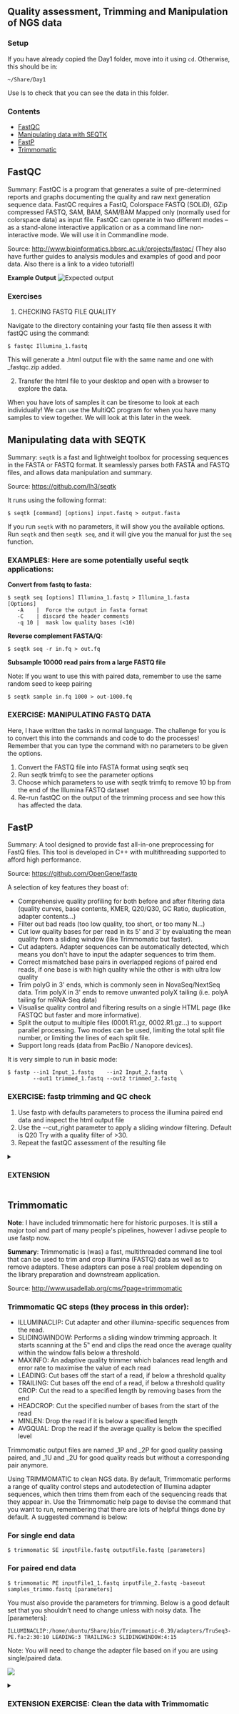 ## Quality assessment, Trimming and Manipulation of NGS data 
### Setup
If you have already copied the Day1 folder, move into it using ```cd```. Otherwise, this should be in: 
```
~/Share/Day1
```
Use ls to check that you can see the data in this folder.

### Contents
- [FastQC](#fastqc)
- [Manipulating data with SEQTK](#manipulating-data-with-seqtk)
- [FastP](#fastp)
- [Trimmomatic](#trimmomatic)


## FastQC 
Summary: FastQC is a program that generates a suite of pre-determined reports and graphs documenting the quality and raw next generation sequence data. FastQC requires a FastQ, Colorspace FASTQ (SOLiD), GZip compressed FASTQ, SAM, BAM, SAM/BAM Mapped only (normally used for colorspace data) as input file. FastQC can operate in two different modes – as a stand-alone interactive application or as a command line non-interactive mode.  We will use it in Commandline mode.

Source: http://www.bioinformatics.bbsrc.ac.uk/projects/fastqc/ (They also have further guides to analysis modules and examples of good and poor data. Also there is a link to a video tutorial!)

__Example Output__
![Expected output](images/FastQC_report.png)

### Exercises
1.  CHECKING FASTQ FILE QUALITY

Navigate to the directory containing your fastq file then assess it with fastQC using the command:
```
$ fastqc Illumina_1.fastq
```
This will generate a .html output file with the same name and one with _fastqc.zip added.

2. Transfer the html file to your desktop and open with a browser to explore the data.

When you have lots of samples it can be tiresome to look at each individually! We can use the MultiQC program for when you have many samples to view together. We will look at this later in the week.


## Manipulating data with SEQTK  

Summary: ```seqtk``` is a fast and lightweight toolbox for processing sequences in the FASTA or FASTQ format. It seamlessly parses both FASTA and FASTQ files, and allows data manipulation and summary. 

Source: https://github.com/lh3/seqtk 

It runs using the following format:
```
$ seqtk [command] [options] input.fastq > output.fasta
```
If you run ```seqtk``` with no parameters, it will show you the available options. Run ```seqtk``` and then ```seqtk seq```, and it will give you the manual for just the ```seq``` function.

### EXAMPLES: Here are some potentially useful seqtk applications:
__Convert from fastq to fasta:__
```
$ seqtk seq [options] Illumina_1.fastq > Illumina_1.fasta
[Options]
   -A    |  Force the output in fasta format
   -C    | discard the header comments
   -q 10 |  mask low quality bases (<10)
```
__Reverse complement FASTA/Q:__
```
$ seqtk seq -r in.fq > out.fq
```

__Subsample 10000 read pairs from a large FASTQ file__

Note: If you want to use this with paired data, remember to use the same random seed to keep pairing
```
$ seqtk sample in.fq 1000 > out-1000.fq
```

### EXERCISE: MANIPULATING FASTQ DATA
Here, I have written the tasks in normal language. The challenge for you is to convert this into the commands and code to do the processes! Remember that you can type the command with no parameters to be given the options.
1. Convert the FASTQ file into FASTA format using seqtk seq
2. Run seqtk trimfq to see the parameter options
3. Choose which parameters to use with seqtk trimfq to remove 10 bp from the end of the Illumina FASTQ dataset 
4. Re-run fastQC on the output of the trimming process and see how this has affected the data.

## FastP
Summary: A tool designed to provide fast all-in-one preprocessing for FastQ files. This tool is developed in C++ with multithreading supported to afford high performance.

Source: https://github.com/OpenGene/fastp 

A selection of key features they boast of:
* Comprehensive quality profiling for both before and after filtering data (quality curves, base contents, KMER, Q20/Q30, GC Ratio, duplication, adapter contents...)
* Filter out bad reads (too low quality, too short, or too many N...)
* Cut low quality bases for per read in its 5' and 3' by evaluating the mean quality from a sliding window (like Trimmomatic but faster).
* Cut adapters. Adapter sequences can be automatically detected, which means you don't have to input the adapter sequences to trim them.
* Correct mismatched base pairs in overlapped regions of paired end reads, if one base is with high quality while the other is with ultra low quality
* Trim polyG in 3' ends, which is commonly seen in NovaSeq/NextSeq data. Trim polyX in 3' ends to remove unwanted polyX tailing (i.e. polyA tailing for mRNA-Seq data)
* Visualise quality control and filtering results on a single HTML page (like FASTQC but faster and more informative).
* Split the output to multiple files (0001.R1.gz, 0002.R1.gz...) to support parallel processing. Two modes can be used, limiting the total split file number, or limiting the lines of each split file.
* Support long reads (data from PacBio / Nanopore devices).

It is very simple to run in basic mode:
```
$ fastp --in1 Input_1.fastq    --in2 Input_2.fastq    \
        --out1 trimmed_1.fastq --out2 trimmed_2.fastq
```

### EXERCISE: fastp trimming and QC check

1. Use fastp with defaults parameters to process the illumina paired end data and inspect the html output file
2. Use the --cut_right parameter to apply a sliding window filtering. Default is Q20 Try with a quality filter of >30.
3. Repeat the fastQC assessment of the resulting file

<details>
  <summary>
  
  ### EXTENSION
  
  </summary>
    4. Use the “merge” parameter to combine the overlapping paired end reads into contigs. What proportion overlap?
    5. Repeat FastQC on this new output

</details>

## Trimmomatic 
**Note**: I have included trimmomatic here for historic purposes. It is still a major tool and part of many people's pipelines, however I adivse people to use fastp now.

__Summary__: Trimmomatic is (was) a fast, multithreaded command line tool that can be used to trim and crop Illumina (FASTQ) data as well as to remove adapters. These adapters can pose a real problem depending on the library preparation and downstream application. 

Source: http://www.usadellab.org/cms/?page=trimmomatic 

### Trimmomatic QC steps (they process in this order):
- ILLUMINACLIP: Cut adapter and other illumina-specific sequences from the read. 
- SLIDINGWINDOW: Performs a sliding window trimming approach. It starts scanning at the 5‟ end and clips the read once the average quality within the window falls below a threshold. 
- MAXINFO: An adaptive quality trimmer which balances read length and error rate to maximise the value of each read 
- LEADING: Cut bases off the start of a read, if below a threshold quality 
- TRAILING: Cut bases off the end of a read, if below a threshold quality CROP: Cut the read to a specified length by removing bases from the end 
- HEADCROP: Cut the specified number of bases from the start of the read 
- MINLEN: Drop the read if it is below a specified length 
- AVGQUAL: Drop the read if the average quality is below the specified level 

Trimmomatic output files are named _1P and _2P for good quality passing paired, and _1U and _2U for good quality reads but without a corresponding pair anymore.

Using TRIMMOMATIC to clean NGS data.
By default, Trimmomatic performs a range of quality control steps and autodetection of Illumina adapter sequences, which then trims them from each of the sequencing reads that they appear in. Use the Trimmomatic help page to devise the command that you want to run, remembering that there are lots of helpful things done by default. A suggested command is below:

### For single end data
```
$ trimmomatic SE inputFile.fastq outputFile.fastq [parameters]
```
### For paired end data
```
$ trimmomatic PE inputFile1_1.fastq inputFile_2.fastq -baseout samples_trimmo.fastq [parameters]
```

You must also provide the parameters for trimming. Below is a good default set that you shouldn’t need to change unless with noisy data. The [parameters]:
```
ILLUMINACLIP:/home/ubuntu/Share/bin/Trimmomatic-0.39/adapters/TruSeq3-PE.fa:2:30:10 LEADING:3 TRAILING:3 SLIDINGWINDOW:4:15
```

Note: You will need to change the adapter file based on if you are using single/paired data.

![](images/TrimmomaticManual.png)

<details>
  <summary>
  
  ### EXTENSION EXERCISE: Clean the data with Trimmomatic
  
  </summary>

1. Run paired end trimmomatic with Illumina_1.fastq and Illumina_2.fastq. Don’t forget to include the parameters!
2. Now run fastQC again on the clean and see how it has improved/changed the data.
3. Make the sliding window quality requirement more restrictive by increasing from 15 to 30 to see the effect.
4. Contrast Trimmomatic & fastp QC processes
</details>
